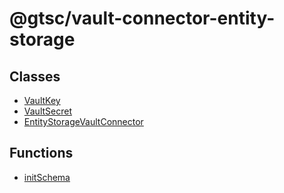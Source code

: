 # @gtsc/vault-connector-entity-storage

## Classes

- [VaultKey](classes/VaultKey.md)
- [VaultSecret](classes/VaultSecret.md)
- [EntityStorageVaultConnector](classes/EntityStorageVaultConnector.md)

## Functions

- [initSchema](functions/initSchema.md)

